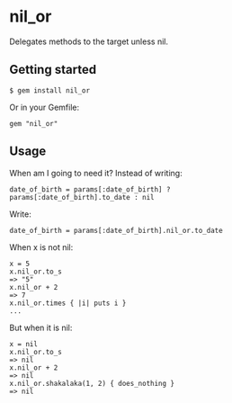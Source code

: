 # nil_or

Delegates methods to the target unless nil.

## Getting started

    $ gem install nil_or

Or in your Gemfile:

    gem "nil_or"

## Usage

When am I going to need it? Instead of writing:

    date_of_birth = params[:date_of_birth] ? params[:date_of_birth].to_date : nil

Write:

    date_of_birth = params[:date_of_birth].nil_or.to_date

When x is not nil:

    x = 5
    x.nil_or.to_s
    => "5"
    x.nil_or + 2
    => 7
    x.nil_or.times { |i| puts i }
    ...

But when it is nil:

    x = nil
    x.nil_or.to_s
    => nil
    x.nil_or + 2
    => nil
    x.nil_or.shakalaka(1, 2) { does_nothing }
    => nil
